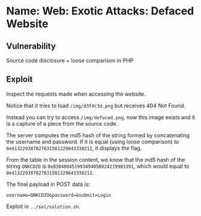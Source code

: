 # Name: Web: Exotic Attacks: Defaced Website

## Vulnerability

Source code disclosure + loose comparison in PHP

## Exploit

Inspect the requests made when accessing the website.

Notice that it tries to load `/img/d3f4c3d.png` but receives 404 Not Found.

Instead you can try to access `/img/defaced.png`, now this image exists and it is a capture of a piece from the source code.

The server computes the md5 hash of the string formed by concatenating the username and password.
If it is equal (using loose comparison) to `0e413229387827631581229643338212`, it displays the flag.

From the table in the session content, we know that the md5 hash of the string `QNKCDZO` is `0e830400451993494058024219903391`, which would equal to `0e413229387827631581229643338212`.

The final payload in POST data is:

`username=QNKCDZO&password=&submit=Login`

Exploit in `../sol/solution.sh`.
